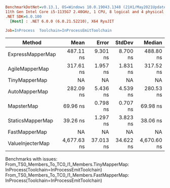 ``` ini

BenchmarkDotNet=v0.13.1, OS=Windows 10.0.19043.1348 (21H1/May2021Update)
11th Gen Intel Core i5-1135G7 2.40GHz, 1 CPU, 8 logical and 4 physical cores
.NET SDK=6.0.100
  [Host] : .NET 6.0.0 (6.0.21.52210), X64 RyuJIT

Job=InProcess  Toolchain=InProcessEmitToolchain  

```
|           Method |        Mean |     Error |    StdDev |      Median |
|----------------- |------------:|----------:|----------:|------------:|
| ExpressMapperMap |   487.11 ns |  9.301 ns |  8.700 ns |   488.80 ns |
|   AgileMapperMap |   317.61 ns |  1.957 ns |  1.831 ns |   317.52 ns |
|    TinyMapperMap |          NA |        NA |        NA |          NA |
|    AutoMapperMap |   282.09 ns |  5.436 ns |  4.539 ns |   280.53 ns |
|       MapsterMap |    69.96 ns |  0.798 ns |  0.707 ns |    69.98 ns |
| StaticsMapperMap |    39.26 ns |  1.297 ns |  3.823 ns |    38.06 ns |
|    FastMapperMap |          NA |        NA |        NA |          NA |
| ValueInjecterMap | 4,677.63 ns | 37.013 ns | 34.622 ns | 4,670.60 ns |

Benchmarks with issues:
  From_TS0_Members_To_TC0_I1_Members.TinyMapperMap: InProcess(Toolchain=InProcessEmitToolchain)
  From_TS0_Members_To_TC0_I1_Members.FastMapperMap: InProcess(Toolchain=InProcessEmitToolchain)
